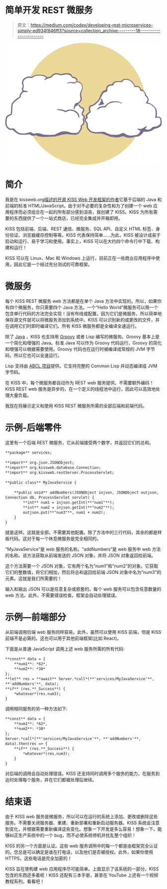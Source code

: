 # 简单开发 REST 微服务

> 原文：<https://medium.com/codex/developing-rest-microservices-simply-ed934f846ff3?source=collection_archive---------18----------------------->

![](img/6a1cf1eaccc9993f2e9f8361d6f056c1.png)

# **简介**

我是在 kissweb.org[描述的开源 KISS Web 开发框架的作者](https://kissweb.org)它基于后端的 Java 和前端的标准 HTML/JavaScript。由于对不必要的复杂性和为了创建一个 web 应用程序而必须组合在一起的所有部分感到沮丧，我创建了 KISS。KISS 为所有需要的东西提供了一个一站式商店，已经完全集成并开箱即用。

KISS 包括前端、后端、REST 通信、微服务、SQL API、自定义 HTML 标签、身份验证、浏览器缓存控制等等。KISS 代表保持简单……为此，KISS 被设计成易于启动和运行、易于学习和使用。事实上，KISS 可以在大约四个命令行中下载、构建和运行！

KISS 可以在 Linux、Mac 和 Windows 上运行，目前正在一些商业应用程序中使用，因此它是一个经过充分测试的可靠框架。

# 微服务

每个 KISS REST 微服务 web 方法都是在单个 Java 方法中实现的。所以，如果你有四个微服务，你只需要四个 Java 方法。一个“Hello World”微服务可以用一个包含单行代码的方法完全实现！没有布线或配置。因为它们是微服务，所以简单地保存源文件就可以将微服务添加到系统中。KISS 可以识别新的或更改的文件，并在调用它们时即时编译它们。所有 KISS 微服务都是全编译全速运行。

除了 [Java](https://en.wikipedia.org/wiki/Java_(programming_language)) ，KISS 也支持用 [Groovy](http://www.groovy-lang.org/) 或者 Lisp 编写的微服务。Groovy 基本上是一个简化和增强的 Java。标准 Java 可以作为 Groovy 代码运行，Groovy 的简化和增强可以根据需要使用。Groovy 代码也在运行时被编译成常规的 JVM 字节码，所以它也可以全速运行。

Lisp 支持由 [ABCL 项目](https://abcl.org/)提供。它支持完整的 Common Lisp 并动态编译成 JVM 字节码。

在 KISS 中，每个微服务都自动作为 REST web 服务提供。不需要额外编码！KISS REST web 服务是异步的，在一个定义的线程池中运行，因此可以高效地处理大量负载。

我现在将展示定义和使用 KISS REST 微服务所需的全部后端和前端代码。

# 示例-后端零件

这里有一个后端 REST 微服务，它从前端接受两个数字，并返回它们的总和。

```
**package** services;

**import** org.json.JSONObject;
**import** org.kissweb.database.Connection;
**import** org.kissweb.restServer.ProcessServlet;

**public class** MyJavaService {

    **public void** addNumbers(JSONObject injson, JSONObject outjson, Connection db, ProcessServlet servlet) {
        **int** num1 = injson.getInt(**"num1"**);
        **int** num2 = injson.getInt(**"num2"**);
        outjson.put(**"num3"**, num1 + num2);
    }
}
```

就是这样。这就是全部。不需要其他配置。除了方法中的三行代码，其余的都是样板代码。这对于每一个休息微服务是完全相同的。

“MyJavaService”是 web 服务的名称。“addNumbers”是 web 服务中 web 方法的名称。该方法获取从前端发送的 JSON 对象，并将 JSON 对象返回给前端。

这个方法需要一个 JSON 对象，它有两个名为“num1”和“num2”的对象。它获取它们的整数值，将它们相加，然后将总和返回给前端 JSON 对象中名为“num3”的元素。这就是我们所需要的！

输入和输出 JSON 可以是任意复杂或嵌套的。每个 web 服务可以包含任意数量的 web 方法。此外，不需要错误检查。框架会自动处理错误。

# 示例—前端部分

从前端调用后端 web 服务同样容易。此外，虽然可以使用 KISS 前端，但是 KISS 前端不是必需的。这也可以用于其他前端框架(比如 React)。

下面是从普通 JavaScript 调用上述 web 服务所需的所有代码:

```
**const** data = {
    **num1**: *62*,
    **num2**: *38*
};
**let** res = **await** Server.*call*(**'services/MyJavaService'**, **'addNumbers'**, data);
**if** (res.**_Success**) {
    *whatever*(res.num3);
}
```

调用相同服务的另一种方法如下:

```
**const** data = {
    **num1**: *62*,
    **num2**: *38*
};
Server.*call*(**'services/MyJavaService'**, **'addNumbers'**, data).then(res => {
    **if** (res.**_Success**) {
        *whatever*(res.num3);
    }
}
```

对后端的调用会自动处理错误。KISS 还支持同时调用多个服务的能力，在服务到达时处理每个服务，并在它们都被处理后继续。

# 结束语

由于 KISS web 服务是微服务，所以可以在运行的系统上添加、更改或删除这些服务。不需要关闭服务器、重建、重新部署和重新启动服务器。KISS 系统会注意到变化，并根据需要重新编译这些变化。想象一下开发是多么容易！想象一下，能够纠正生产系统中的一个 bug，而不必使系统停机并扰乱整个组织！

KISS 的另一个方面是认证。这些 web 服务调用中的每一个都是由框架完全认证的。您总是可以确定是谁在打电话，以及他们是否被授权。此外，如果你使用 HTTPS，这些电话是完全加密的！

KISS 旨在使构建 web 应用程序尽可能简单。上面显示了该系统的一部分。KISS 包含的东西还多着呢！KISS 还配有三本手册，甚至在 YouTube 上还有一个视频教程系列。看看吧！